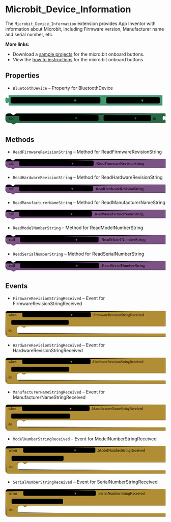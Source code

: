# Microbit\_Device\_Information

The <code>Microbit_Device_Information</code> extension provides App Inventor with information about Microbit, including Firmware version, Manufacturer name and serial number, etc.

<strong>More links:</strong><ul><li>Download a <a href='http://iot.appinventor.mit.edu/assets/samples/MicrobitDeviceInformation.aia' target='_blank'>sample projects</a> for the micro:bit onboard buttons.</li><li>View the <a href='http://iot.appinventor.mit.edu/assets/howtos/MIT_App_Inventor_Microbit_DeviceInformation.pdf' target='_blank'>how to instructions</a> for the micro:bit onboard buttons</li></ul>


## Properties

+ <a name="BluetoothDevice"></a>`BluetoothDevice` – Property for BluetoothDevice


![get Microbit_Device_Information1 BluetoothDevice ](blocks/Microbit_Device_Information.BluetoothDevice_getter.svg)


![set Microbit_Device_Information1 BluetoothDevice  to](blocks/Microbit_Device_Information.BluetoothDevice_setter.svg)

## Methods

+ <a name="ReadFirmwareRevisionString"></a>`ReadFirmwareRevisionString` – Method for ReadFirmwareRevisionString

![call Microbit_Device_Information1 ReadFirmwareRevisionString](blocks/Microbit_Device_Information.ReadFirmwareRevisionString.svg)

+ <a name="ReadHardwareRevisionString"></a>`ReadHardwareRevisionString` – Method for ReadHardwareRevisionString

![call Microbit_Device_Information1 ReadHardwareRevisionString](blocks/Microbit_Device_Information.ReadHardwareRevisionString.svg)

+ <a name="ReadManufacturerNameString"></a>`ReadManufacturerNameString` – Method for ReadManufacturerNameString

![call Microbit_Device_Information1 ReadManufacturerNameString](blocks/Microbit_Device_Information.ReadManufacturerNameString.svg)

+ <a name="ReadModelNumberString"></a>`ReadModelNumberString` – Method for ReadModelNumberString

![call Microbit_Device_Information1 ReadModelNumberString](blocks/Microbit_Device_Information.ReadModelNumberString.svg)

+ <a name="ReadSerialNumberString"></a>`ReadSerialNumberString` – Method for ReadSerialNumberString

![call Microbit_Device_Information1 ReadSerialNumberString](blocks/Microbit_Device_Information.ReadSerialNumberString.svg)

## Events

+ <a name="FirmwareRevisionStringReceived"></a>`FirmwareRevisionStringReceived` – Event for FirmwareRevisionStringReceived

![when Microbit_Device_Information1 FirmwareRevisionStringReceived Firmware_Revision_String do](blocks/Microbit_Device_Information.FirmwareRevisionStringReceived.svg)

+ <a name="HardwareRevisionStringReceived"></a>`HardwareRevisionStringReceived` – Event for HardwareRevisionStringReceived

![when Microbit_Device_Information1 HardwareRevisionStringReceived Hardware_Revision_String do](blocks/Microbit_Device_Information.HardwareRevisionStringReceived.svg)

+ <a name="ManufacturerNameStringReceived"></a>`ManufacturerNameStringReceived` – Event for ManufacturerNameStringReceived

![when Microbit_Device_Information1 ManufacturerNameStringReceived Manufacturer_Name_String do](blocks/Microbit_Device_Information.ManufacturerNameStringReceived.svg)

+ <a name="ModelNumberStringReceived"></a>`ModelNumberStringReceived` – Event for ModelNumberStringReceived

![when Microbit_Device_Information1 ModelNumberStringReceived Model_Number_String do](blocks/Microbit_Device_Information.ModelNumberStringReceived.svg)

+ <a name="SerialNumberStringReceived"></a>`SerialNumberStringReceived` – Event for SerialNumberStringReceived

![when Microbit_Device_Information1 SerialNumberStringReceived Serial_Number_String do](blocks/Microbit_Device_Information.SerialNumberStringReceived.svg)



